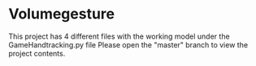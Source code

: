 # Volumegesture

This project has 4 different files with the working model under the GameHandtracking.py file
Please open the "master" branch to view the project contents.
